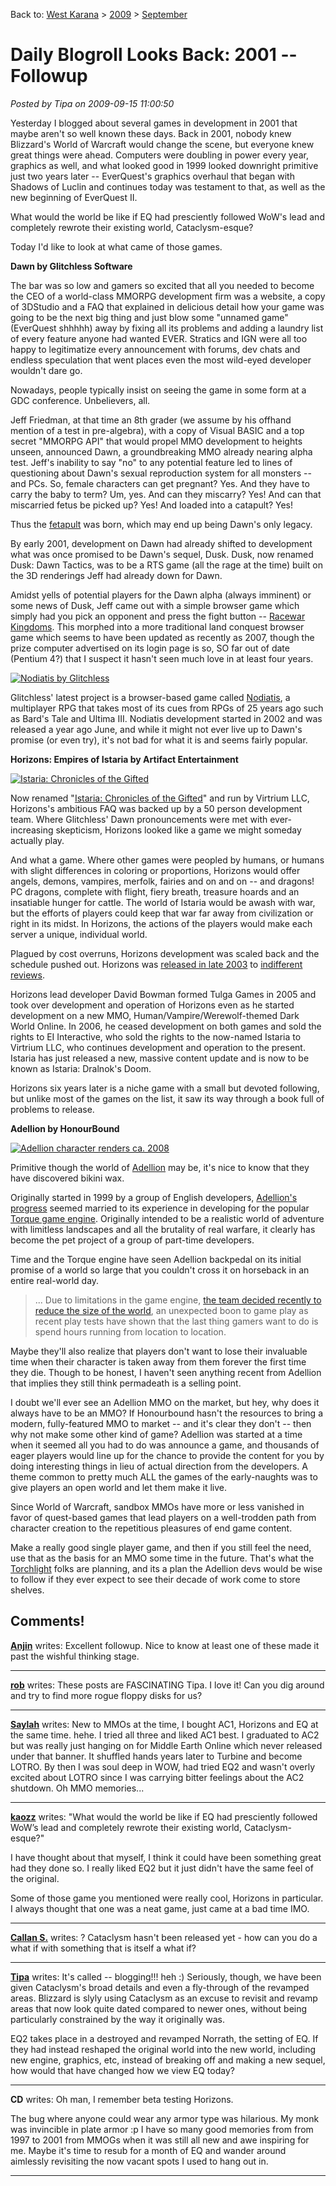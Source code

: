 Back to: [West Karana](/posts/westkarana.md) > [2009](/posts/2009/westkarana.md) > [September](./westkarana.md)
# Daily Blogroll Looks Back: 2001 -- Followup

*Posted by Tipa on 2009-09-15 11:00:50*

Yesterday I blogged about several games in development in 2001 that maybe aren't so well known these days. Back in 2001, nobody knew Blizzard's World of Warcraft would change the scene, but everyone knew great things were ahead. Computers were doubling in power every year, graphics as well, and what looked good in 1999 looked downright primitive just two years later -- EverQuest's graphics overhaul that began with Shadows of Luclin and continues today was testament to that, as well as the new beginning of EverQuest II.

What would the world be like if EQ had presciently followed WoW's lead and completely rewrote their existing world, Cataclysm-esque?

Today I'd like to look at what came of those games.

**Dawn by Glitchless Software**

The bar was so low and gamers so excited that all you needed to become the CEO of a world-class MMORPG development firm was a website, a copy of 3DStudio and a FAQ that explained in delicious detail how your game was going to be the next big thing and just blow some "unnamed game" (EverQuest shhhhh) away by fixing all its problems and adding a laundry list of every feature anyone had wanted EVER. Stratics and IGN were all too happy to legitimatize every announcement with forums, dev chats and endless speculation that went places even the most wild-eyed developer wouldn't dare go.

Nowadays, people typically insist on seeing the game in some form at a GDC conference. Unbelievers, all.

Jeff Friedman, at that time an 8th grader (we assume by his offhand mention of a test in pre-algebra), with a copy of Visual BASIC and a top secret "MMORPG API" that would propel MMO development to heights unseen, announced Dawn, a groundbreaking MMO already nearing alpha test. Jeff's inability to say "no" to any potential feature led to lines of questioning about Dawn's sexual reproduction system for all monsters -- and PCs. So, female characters can get pregnant? Yes. And they have to carry the baby to term? Um, yes. And can they miscarry? Yes! And can that miscarried fetus be picked up? Yes! And loaded into a catapult? Yes!

Thus the [fetapult](http://wiki.onlinegamers.org/index.php?title=Fetapult) was born, which may end up being Dawn's only legacy.

By early 2001, development on Dawn had already shifted to development what was once promised to be Dawn's sequel, Dusk. Dusk, now renamed Dusk: Dawn Tactics, was to be a RTS game (all the rage at the time) built on the 3D renderings Jeff had already down for Dawn.

Amidst yells of potential players for the Dawn alpha (always imminent) or some news of Dusk, Jeff came out with a simple browser game which simply had you pick an opponent and press the fight button -- [Racewar Kingdoms](http://www.racewarkingdoms.com/index.html). This morphed into a more traditional land conquest browser game which seems to have been updated as recently as 2007, though the prize computer advertised on its login page is so, SO far out of date (Pentium 4?) that I suspect it hasn't seen much love in at least four years.

[![Nodiatis by Glitchless](../../../uploads/2009/09/Fullscreen-capture-9142009-100654-PM-480x394.jpg "Nodiatis by Glitchless")](../../../uploads/2009/09/Fullscreen-capture-9142009-100654-PM.jpg)

Glitchless' latest project is a browser-based game called [Nodiatis](http://www.nodiatis.com/), a multiplayer RPG that takes most of its cues from RPGs of 25 years ago such as Bard's Tale and Ultima III. Nodiatis development started in 2002 and was released a year ago June, and while it might not ever live up to Dawn's promise (or even try), it's not bad for what it is and seems fairly popular.

**Horizons: Empires of Istaria by Artifact Entertainment**

[![Istaria: Chronicles of the Gifted](../../../uploads/2009/09/horizons1-480x360.jpg "Istaria: Chronicles of the Gifted")](../../../uploads/2009/09/horizons1.jpg)

Now renamed "[Istaria: Chronicles of the Gifted](http://www.istaria.com/)" and run by Virtrium LLC, Horizons's ambitious FAQ was backed up by a 50 person development team. Where Glitchless' Dawn pronouncements were met with ever-increasing skepticism, Horizons looked like a game we might someday actually play.

And what a game. Where other games were peopled by humans, or humans with slight differences in coloring or proportions, Horizons would offer angels, demons, vampires, merfolk, fairies and on and on -- and dragons! PC dragons, complete with flight, fiery breath, treasure hoards and an insatiable hunger for cattle. The world of Istaria would be awash with war, but the efforts of players could keep that war far away from civilization or right in its midst. In Horizons, the actions of the players would make each server a unique, individual world.

Plagued by cost overruns, Horizons development was scaled back and the schedule pushed out. Horizons was [released in late 2003](http://www.gamespot.com/news/6085125.html) to [indifferent reviews](http://www.gamespot.com/pc/rpg/horizons/review.html?om_act=convert&om_clk=gssummary&tag=summary;read-review).

Horizons lead developer David Bowman formed Tulga Games in 2005 and took over development and operation of Horizons even as he started development on a new MMO, Human/Vampire/Werewolf-themed Dark World Online. In 2006, he ceased development on both games and sold the rights to EI Interactive, who sold the rights to the now-named Istaria to Virtrium LLC, who continues development and operation to the present. Istaria has just released a new, massive content update and is now to be known as Istaria: Dralnok's Doom.

Horizons six years later is a niche game with a small but devoted following, but unlike most of the games on the list, it saw its way through a book full of problems to release.

**Adellion by HonourBound**

[![Adellion character renders ca. 2008](../../../uploads/2009/09/adellion1-480x347.jpg "Adellion character renders ca. 2008")](../../../uploads/2009/09/adellion1.jpg)

Primitive though the world of [Adellion](http://adellion.com) may be, it's nice to know that they have discovered bikini wax.

Originally started in 1999 by a group of English developers, [Adellion's progress](http://www.adellion.com/TechUpdate5.php) seemed married to its experience in developing for the popular [Torque game engine](http://www.garagegames.com/). Originally intended to be a realistic world of adventure with limitless landscapes and all the brutality of real warfare, it clearly has become the pet project of a group of part-time developers.

Time and the Torque engine have seen Adellion backpedal on its initial promise of a world so large that you couldn't cross it on horseback in an entire real-world day.


> ... Due to limitations in the game engine, [the team decided recently to reduce the size of the world](http://web.archive.org/web/20031030142538/http://www.mmorpgdot.com/index.php?hsaction=10053&ID=768), an unexpected boon to game play as recent play tests have shown that the last thing gamers want to do is spend hours running from location to location.



Maybe they'll also realize that players don't want to lose their invaluable time when their character is taken away from them forever the first time they die. Though to be honest, I haven't seen anything recent from Adellion that implies they still think permadeath is a selling point.

I doubt we'll ever see an Adellion MMO on the market, but hey, why does it always have to be an MMO? If Honourbound hasn't the resources to bring a modern, fully-featured MMO to market -- and it's clear they don't -- then why not make some other kind of game? Adellion was started at a time when it seemed all you had to do was announce a game, and thousands of eager players would line up for the chance to provide the content for you by doing interesting things in lieu of actual direction from the developers. A theme common to pretty much ALL the games of the early-naughts was to give players an open world and let them make it live.

Since World of Warcraft, sandbox MMOs have more or less vanished in favor of quest-based games that lead players on a well-trodden path from character creation to the repetitious pleasures of end game content.

Make a really good single player game, and then if you still feel the need, use that as the basis for an MMO some time in the future. That's what the [Torchlight](http://www.torchlightgame.com/) folks are planning, and its a plan the Adellion devs would be wise to follow if they ever expect to see their decade of work come to store shelves.

## Comments!

**[Anjin](http://bulletpointsblog.blogspot.com)** writes: Excellent followup. Nice to know at least one of these made it past the wishful thinking stage.

---

**[rob](http://www.lostaneighth.com)** writes: These posts are FASCINATING Tipa. I love it! Can you dig around and try to find more rogue floppy disks for us?

---

**[Saylah](http://notadiary.typepad.com/mysticworlds/)** writes: New to MMOs at the time, I bought AC1, Horizons and EQ at the same time. hehe. I tried all three and liked AC1 best. I graduated to AC2 but was really just hanging on for Middle Earth Online which never released under that banner. It shuffled hands years later to Turbine and become LOTRO. By then I was soul deep in WOW, had tried EQ2 and wasn't overly excited about LOTRO since I was carrying bitter feelings about the AC2 shutdown. Oh MMO memories...

---

**[kaozz](http://ectunnel.wordpress.com/)** writes: "What would the world be like if EQ had presciently followed WoW’s lead and completely rewrote their existing world, Cataclysm-esque?"

I have thought about that myself, I think it could have been something great had they done so. I really liked EQ2 but it just didn't have the same feel of the original.

Some of those game you mentioned were really cool, Horizons in particular. I always thought that one was a neat game, just came at a bad time IMO.

---

**[Callan S.](http://brokenmarrow.wordpress.com/)** writes: ? Cataclysm hasn't been released yet - how can you do a what if with something that is itself a what if?

---

**[Tipa](https://chasingdings.com)** writes: It's called -- blogging!!! heh :) Seriously, though, we have been given Cataclysm's broad details and even a fly-through of the revamped areas. Blizzard is slyly using Cataclysm as an excuse to revisit and revamp areas that now look quite dated compared to newer ones, without being particularly constrained by the way it originally was.

EQ2 takes place in a destroyed and revamped Norrath, the setting of EQ. If they had instead reshaped the original world into the new world, including new engine, graphics, etc, instead of breaking off and making a new sequel, how would that have changed how we view EQ today?

---

**CD** writes: Oh man, I remember beta testing Horizons.

The bug where anyone could wear any armor type was hilarious. My monk was invincible in plate armor :p I have so many good memories from from 1997 to 2001 from MMOGs when it was still all new and awe inspiring for me. Maybe it's time to resub for a month of EQ and wander around aimlessly revisiting the now vacant spots I used to hang out in.

---

